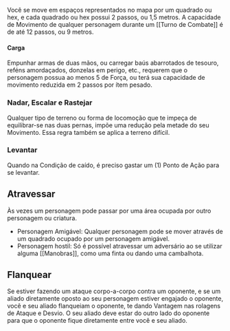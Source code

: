 Você se move em espaços representados no mapa por um quadrado ou hex, e cada quadrado ou hex possui 2 passos, ou 1,5 metros. 
A capacidade de Movimento de qualquer personagem durante um [[Turno de Combate]] é de até 12 passos, ou 9 metros.

#### Carga
Empunhar armas de duas mãos, ou carregar baús abarrotados de tesouro, reféns amordaçados, donzelas em perigo, etc., requerem que o personagem possua ao menos 5 de Força, ou terá sua capacidade de movimento reduzida em 2 passos por ítem pesado.

### Nadar, Escalar e Rastejar
Qualquer tipo de terreno ou forma de locomoção que te impeça de equilibrar-se nas duas pernas, impõe uma redução pela metade do seu Movimento. Essa regra também se aplica a terreno difícil.

### Levantar
Quando na Condição de caído, é preciso gastar um (1) Ponto de Ação para se levantar.

## Atravessar
Às vezes um personagem pode passar por uma área ocupada por outro personagem ou criatura. 
- Personagem Amigável: Qualquer personagem pode se mover através de um quadrado ocupado por um personagem amigável. 
- Personagem hostil: Só é possível atravessar um adversário ao se utilizar alguma [[Manobras]], como uma finta ou dando uma cambalhota.

## Flanquear
Se estiver fazendo um ataque corpo-a-corpo contra um oponente, e se um aliado diretamente oposto ao seu personagem estiver engajado o oponente, você e seu aliado flanqueiam o oponente, te dando Vantagem nas rolagens de Ataque e Desvio. 
O seu aliado deve estar do outro lado do oponente para que o oponente fique diretamente entre você e seu aliado.
